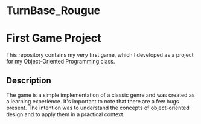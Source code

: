 # TurnBase_Rougue

# First Game Project

This repository contains my very first game, which I developed as a project for my Object-Oriented Programming class. 

## Description

The game is a simple implementation of a classic genre and was created as a learning experience. It's important to note that there are a few bugs present. The intention was to understand the concepts of object-oriented design and to apply them in a practical context.

